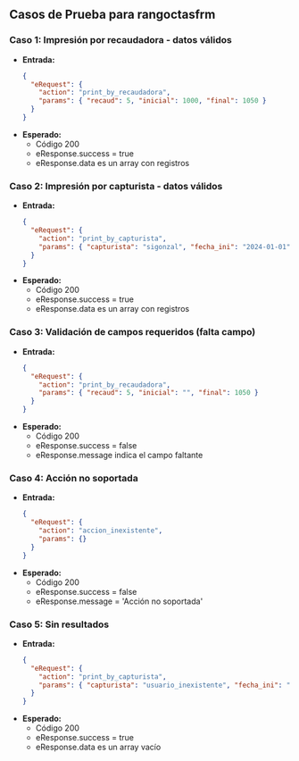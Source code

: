 ## Casos de Prueba para rangoctasfrm

### Caso 1: Impresión por recaudadora - datos válidos
- **Entrada:**
  ```json
  {
    "eRequest": {
      "action": "print_by_recaudadora",
      "params": { "recaud": 5, "inicial": 1000, "final": 1050 }
    }
  }
  ```
- **Esperado:**
  - Código 200
  - eResponse.success = true
  - eResponse.data es un array con registros

### Caso 2: Impresión por capturista - datos válidos
- **Entrada:**
  ```json
  {
    "eRequest": {
      "action": "print_by_capturista",
      "params": { "capturista": "sigonzal", "fecha_ini": "2024-01-01", "fecha_fin": "2024-01-31" }
    }
  }
  ```
- **Esperado:**
  - Código 200
  - eResponse.success = true
  - eResponse.data es un array con registros

### Caso 3: Validación de campos requeridos (falta campo)
- **Entrada:**
  ```json
  {
    "eRequest": {
      "action": "print_by_recaudadora",
      "params": { "recaud": 5, "inicial": "", "final": 1050 }
    }
  }
  ```
- **Esperado:**
  - Código 200
  - eResponse.success = false
  - eResponse.message indica el campo faltante

### Caso 4: Acción no soportada
- **Entrada:**
  ```json
  {
    "eRequest": {
      "action": "accion_inexistente",
      "params": {}
    }
  }
  ```
- **Esperado:**
  - Código 200
  - eResponse.success = false
  - eResponse.message = 'Acción no soportada'

### Caso 5: Sin resultados
- **Entrada:**
  ```json
  {
    "eRequest": {
      "action": "print_by_capturista",
      "params": { "capturista": "usuario_inexistente", "fecha_ini": "2024-01-01", "fecha_fin": "2024-01-31" }
    }
  }
  ```
- **Esperado:**
  - Código 200
  - eResponse.success = true
  - eResponse.data es un array vacío

